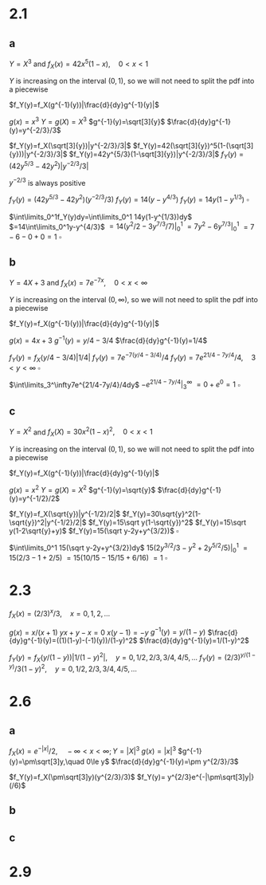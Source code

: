 # 2.1

## a

$Y=X^3$ and $f_X(x)=42x^5(1-x),\quad0<x<1$

$Y$ is increasing on the interval $(0,1)$, so we will not need to split the pdf into a piecewise

$f_Y(y)=f_X(g^{-1}(y))|\frac{d}{dy}g^{-1}(y)|$

$g(x)=x^3$
$Y=g(X)=X^3$
$g^{-1}(y)=\sqrt[3]{y}$
$\frac{d}{dy}g^{-1}(y)=y^{-2/3}/3$

$f_Y(y)=f_X(\sqrt[3]{y})|y^{-2/3}/3|$
$f_Y(y)=42(\sqrt[3]{y})^5(1-(\sqrt[3]{y}))|y^{-2/3}/3|$
$f_Y(y)=42y^{5/3}(1-\sqrt[3]{y})|y^{-2/3}/3|$
$f_Y(y)=(42y^{5/3}-42y^2)|y^{-2/3}/3|$

$y^{-2/3}$ is always positive

$f_Y(y)=(42y^{5/3}-42y^2)(y^{-2/3}/3)$
$f_Y(y)=14(y-y^{4/3})$
$f_Y(y)=14y(1-y^{1/3})$
$\square$

$\int\limits_0^1f_Y(y)dy=\int\limits_0^1 14y(1-y^{1/3})dy$
$=14\int\limits_0^1y-y^{4/3}$
$=14(y^2/2-3y^{7/3}/7)\bigg\vert_0^1$
$=7y^2-6y^{7/3}\bigg\vert_0^1$
$=7-6-0+0=1$
$\square$
## b

$Y=4X+3$ and $f_X(x)=7e^{-7x},\quad0<x<\infty$

$Y$ is increasing on the interval $(0,\infty)$, so we will not need to split the pdf into a piecewise

$f_Y(y)=f_X(g^{-1}(y))|\frac{d}{dy}g^{-1}(y)|$

$g(x)=4x+3$
$g^{-1}(y)=y/4-3/4$
$\frac{d}{dy}g^{-1}(y)=1/4$

$f_Y(y)=f_X(y/4-3/4)|1/4|$
$f_Y(y)=7e^{-7(y/4-3/4)}/4$
$f_Y(y)=7e^{21/4-7y/4}/4,\quad3<y<\infty$
$\square$

$\int\limits_3^\infty7e^{21/4-7y/4}/4dy$
$-e^{21/4-7y/4}\bigg\vert_3^\infty$
$=0+e^0=1$
$\square$

## c

$Y=X^2$ and $f_X(X)=30x^2(1-x)^2,\quad 0<x<1$

$Y$ is increasing on the interval $(0,1)$, so we will not need to split the pdf into a piecewise

$f_Y(y)=f_X(g^{-1}(y))|\frac{d}{dy}g^{-1}(y)|$

$g(x)=x^2$
$Y=g(X)=X^2$
$g^{-1}(y)=\sqrt{y}$
$\frac{d}{dy}g^{-1}(y)=y^{-1/2}/2$

$f_Y(y)=f_X(\sqrt{y})|y^{-1/2}/2|$
$f_Y(y)=30\sqrt{y}^2(1-\sqrt{y})^2|y^{-1/2}/2|$
$f_Y(y)=15\sqrt y(1-\sqrt{y})^2$
$f_Y(y)=15\sqrt y(1-2\sqrt{y}+y)$
$f_Y(y)=15(\sqrt y-2y+y^{3/2})$
$\square$

$\int\limits_0^1 15(\sqrt y-2y+y^{3/2})dy$
$15(2y^{3/2}/3-y^2+2y^{5/2}/5)\bigg\vert_0^1$
$=15(2/3-1+2/5)$
$=15(10/15-15/15+6/16)$
$=1$
$\square$

# 2.3

$f_X(x)=(2/3)^x/3,\quad x=0,1,2,...$

$g(x)=x/(x+1)$
$yx+y-x=0$
$x(y-1)=-y$
$g^{-1}(y)=y/(1-y)$
$\frac{d}{dy}g^{-1}(y)=((1)(1-y)-(-1)(y))/(1-y)^2$
$\frac{d}{dy}g^{-1}(y)=1/(1-y)^2$

$f_Y(y)=f_X(y/(1-y))|1/(1-y)^2|,\quad y=0,1/2,2/3,3/4,4/5,...$
$f_Y(y)=(2/3)^{y/(1-y)}/3(1-y)^2,\quad y=0,1/2,2/3,3/4,4/5,...$

# 2.6

## a

$f_X(x)=e^{-|x|}/2,\quad -\infty<x<\infty;Y=|X|^3$
$g(x)=|x|^3$
$g^{-1}(y)=\pm\sqrt[3]y,\quad 0\le y$
$\frac{d}{dy}g^{-1}(y)=\pm y^{2/3}/3$

$f_Y(y)=f_X(\pm\sqrt[3]y)(y^{2/3}/3)$
$f_Y(y)=     y^{2/3}e^{-|\pm\sqrt[3]y|} (/6)$

## b

## c

# 2.9